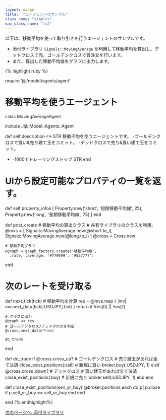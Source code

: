 ```yaml
---
layout: usage
title:  "エージェントのサンプル"
class_name: "samples"
nav_class_name: "lv2"
---
```


以下は、移動平均を使って取り引きを行うエージェントのサンプルです。

- 添付ライブラリ `Signals::MovingAverage` を利用して移動平均を算出し、デッドクロスで売、ゴールデンクロスで買注文を行います。
- また、算出した移動平均値をグラフに出力します。

{% highlight ruby %}

require 'jiji/model/agents/agent'

# 移動平均を使うエージェント
class MovingAverageAgent

  include Jiji::Model::Agents::Agent

  def self.description
    <<-STR
移動平均を使うエージェントです。
 -ゴールデンクロスで買い&売り建て玉をコミット。
 -デッドクロスで売り&買い建て玉をコミット。
 - -1000でトレーリングストップ
      STR
  end

  # UIから設定可能なプロパティの一覧を返す。
  def self.property_infos
    [
      Property.new('short', '短期移動平均線', 25),
      Property.new('long',  '長期移動平均線', 75)
    ]
  end

  def post_create
    # 移動平均の算出クラス
    # 共有ライブラリのクラスを利用。
    @mvs = [
      Signals::MovingAverage.new(@short.to_i),
      Signals::MovingAverage.new(@long.to_i)
    ]
    @cross = Cross.new

    # 移動平均グラフ
    @graph = graph_factory.create('移動平均線',
      :rate, :average, '#779999', '#557777')
  end

  # 次のレートを受け取る
  def next_tick(tick)
    # 移動平均を計算
    res = @mvs.map { |mv| mv.next_data(tick[:USDJPY].bid) }
    return if  !res[0] || !res[1]

    # グラフに出力
    @graph << res
    # ゴールデンクロス/デッドクロスを判定
    @cross.next_data(*res)

    do_trade
  end

  def do_trade
    if  @cross.cross_up?
      # ゴールデンクロス
      # 売り建玉があれば全て決済
      close_exist_positions(:sell)
      # 新規に買い
      broker.buy(:USDJPY, 1)
    elsif  @cross.cross_down?
      # デッドクロス
      # 買い建玉があれば全て決済
      close_exist_positions(:buy)
      # 新規に売り
      broker.sell(:USDJPY, 1)
    end
  end

  def close_exist_positions(sell_or_buy)
    @broker.positions.each do|p|
      p.close if p.sell_or_buy == sell_or_buy
    end
  end

end
{% endhighlight%}

<div class="next">
  <a href="021000_library.html">次のページへ: 添付ライブラリ</a>
</div>
